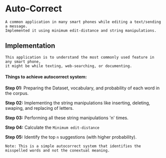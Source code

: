 # Auto-Correct

    A common application in many smart phones while editing a text/sending a message. 
    Implemented it using minimum edit-distance and string manipulations.
    
## Implementation

    This application is to understand the most commonly used feature in any smart phone, 
    it might be while texting, web-searching, or documenting. 

#### Things to achieve autocorrect system:

   **Step 01:** Preparing the Dataset, vocabulary, and probability of each word in the corpus.

   **Step 02:** Implementing the string manipulations like inserting, deleting, swaping, and replacing of letters.

   **Step 03:** Performing all these string manipulations 'n' times.

   **Step 04:** Calculate the `Minimum edit-distance`

   **Step 05:**  Identify the top `n` suggestions (with higher probability).

`Note: This is a simple autocorrect system that identifies the misspelled words and not the conextual meaning.` 
